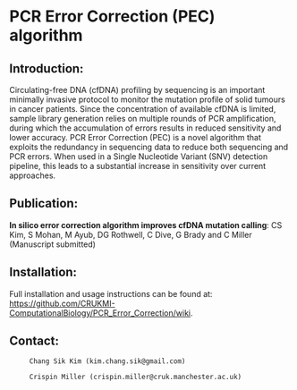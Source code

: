 # PCR Error Correction (PEC) algorithm

## Introduction:

Circulating-free DNA (cfDNA) profiling by sequencing is an important minimally invasive protocol to monitor the mutation profile of solid tumours in cancer patients. Since the concentration of available cfDNA is limited, sample library generation relies on multiple rounds of PCR amplification, during which the accumulation of errors results in reduced sensitivity and lower accuracy. PCR Error Correction (PEC) is a novel algorithm that exploits the redundancy in sequencing data to reduce both sequencing and PCR errors. When used in a Single Nucleotide Variant (SNV) detection pipeline, this leads to a substantial increase in sensitivity over current approaches.

## Publication:

__In silico error correction algorithm improves cfDNA mutation calling__: CS Kim, S Mohan, M Ayub, DG Rothwell, C Dive, G Brady and C Miller (Manuscript submitted)

## Installation:

Full installation and usage instructions can be found at: <https://github.com/CRUKMI-ComputationalBiology/PCR_Error_Correction/wiki>.

## Contact:

         Chang Sik Kim (kim.chang.sik@gmail.com)
         
         Crispin Miller (crispin.miller@cruk.manchester.ac.uk)

